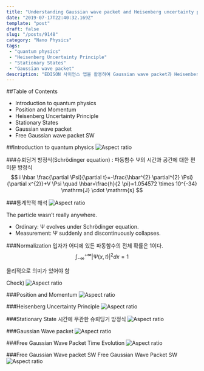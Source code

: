 ```yaml
---
title: "Understanding Gaussian wave packet and Heisenberg uncertainty principle/Gaussian wave packet과 Heisenberg uncertainty principle 이해"
date: "2019-07-17T22:40:32.169Z"
template: "post"
draft: false
slug: "/posts/9148"
category: "Nano Physics"
tags: 
 - "quantum physics"
 - "Heisenberg Uncertainty Principle"
 - "Stationary States"
 - "Gaussian wave packet"
description: "EDISON 사이언스 앱을 활용하여 Gaussian wave packet과 Heisenberg uncertainty principle 이해"
---
```


##Table of Contents
- Introduction to quantum physics 
- Position and Momentum
- Heisenberg Uncertainty Principle 
- Stationary States
- Gaussian wave packet
- Free Gaussian wave packet SW

##Introduction to quantum physics
![Aspect ratio](/media/POST/9148/0.jpg)

###슈뢰딩거 방정식(Schrӧdinger equation)
: 파동함수 Ψ의 시간과 공간에 대한 편미분 방정식
$$
i \hbar \frac{\partial \Psi}{\partial t}=-\frac{\hbar^{2} \partial^{2} \Psi}{\partial x^{2}}+V \Psi \quad \hbar=\frac{h}{2 \pi}=1.054572 \times 10^{-34} \mathrm{J} \cdot \mathrm{s}
$$

###통계학적 해석
![Aspect ratio](/media/POST/9148/1.jpg)


The particle wasn’t really anywhere.
- Ordinary: Ψ evolves under Schrӧdinger equation. 
- Measurement: Ψ suddenly and discontinuously collapses.


###Normalization
입자가 어디에 있든 파동함수의 전체 확률은 1이다.
$$
\int_{-\infty}^{+\infty}|\Psi(x, t)|^{2} d x=1
$$

물리적으로 의미가 있어야 함

Check)
![Aspect ratio](/media/POST/9148/2.jpg)


###Position and Momentum
![Aspect ratio](/media/POST/9148/3.jpg)


###Heisenberg Uncertainty Principle
![Aspect ratio](/media/POST/9148/4.jpg)

###Stationary State
시간에 무관한 슈뢰딩거 방정식
![Aspect ratio](/media/POST/9148/5.jpg)

###Gaussian Wave packet
![Aspect ratio](/media/POST/9148/6.jpg)

###Free Gaussian Wave Packet Time Evolution
![Aspect ratio](/media/POST/9148/7.jpg)

###Free Gaussian Wave packet SW 
Free Gaussian Wave Packet SW
![Aspect ratio](/media/POST/9148/8.jpg)


